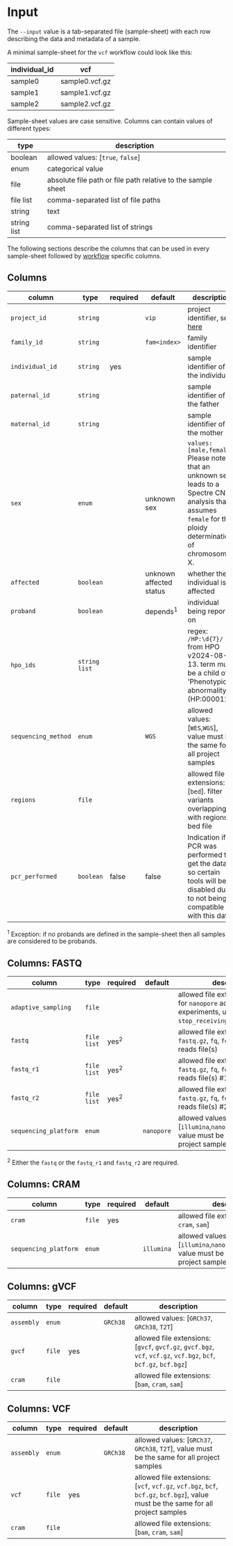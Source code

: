 # Input

The `--input` value is a tab-separated file (sample-sheet) with each row describing the data and metadata of a sample.

A minimal sample-sheet for the `vcf` workflow could look like this:

| individual_id | vcf            |
|---------------|----------------|
| sample0       | sample0.vcf.gz |
| sample1       | sample1.vcf.gz |
| sample2       | sample2.vcf.gz |

Sample-sheet values are case sensitive. Columns can contain values of different types:

| type        | description                                                  | 
|-------------|--------------------------------------------------------------|
| boolean     | allowed values: [``true``, ``false``]                        |
| enum        | categorical value                                            |
| file        | absolute file path or file path relative to the sample sheet |
| file list   | comma-separated list of file paths                           |
| string      | text                                                         |
| string list | comma-separated list of strings                              |

The following sections describe the columns that can be used in every sample-sheet followed by [workflow](workflow.md)
specific columns.

## Columns

| column                | type            | required | default                 | description                                                                                                                                                     |                                        
|-----------------------|-----------------|----------|-------------------------|-----------------------------------------------------------------------------------------------------------------------------------------------------------------|
| ``project_id``        | ``string``      |          | ``vip``                 | project identifier, see [here](../examples/multi-project.md)                                                                                                    |
| ``family_id``         | ``string``      |          | ``fam<index>``          | family identifier                                                                                                                                               |
| ``individual_id``     | ``string``      | yes      |                         | sample identifier of the individual                                                                                                                             |
| ``paternal_id``       | ``string``      |          |                         | sample identifier of the father                                                                                                                                 |
| ``maternal_id``       | ``string``      |          |                         | sample identifier of the mother                                                                                                                                 |
| ``sex``               | ``enum``        |          | unknown sex             | ``values: [male,female]`` Please note that an unknown sex leads to a Spectre CNV analysis that assumes ``female`` for the ploidy determination of chromosome X. |
| ``affected``          | ``boolean``     |          | unknown affected status | whether the individual is affected                                                                                                                              |
| ``proband``           | ``boolean``     |          | depends<sup>1</sup>     | individual being reported on                                                                                                                                    |
| ``hpo_ids``           | ``string list`` |          |                         | regex: `/HP:\d{7}/` from HPO v2024-08-13. term must be a child of 'Phenotypic abnormality' (HP:0000118)                                                         |
| ``sequencing_method`` | ``enum``        |          | ``WGS``                 | allowed values: [``WES``,``WGS``], value must be the same for all project samples                                                                               |
| ``regions``           | ``file``        |          |                         | allowed file extensions: [``bed``]. filter variants overlapping with regions in bed file                                                                        |
| ``pcr_performed``     | ``boolean``     | false    | false                   | Indication if PCR was performed to get the data, if so certain tools will be disabled due to not being compatible with this data.                               |

<sup>1</sup> Exception: if no probands are defined in the sample-sheet then all samples are considered to be probands.

## Columns: FASTQ

| column                  | type          | required        | default      | description                                                                                                               |
|-------------------------|---------------|-----------------|--------------|---------------------------------------------------------------------------------------------------------------------------|
| ``adaptive_sampling``   | ``file``      |                 |              | allowed file extensions: [``csv``]. for ``nanopore`` adaptive sampling experiments, used to filter `stop_receiving` reads | 
| ``fastq``               | ``file list`` | yes<sup>2</sup> |              | allowed file extensions: [``fastq``, ``fastq.gz``, ``fq``, ``fq.gz``]. single-reads file(s)                               |
| ``fastq_r1``            | ``file list`` | yes<sup>2</sup> |              | allowed file extensions: [``fastq``, ``fastq.gz``, ``fq``, ``fq.gz``]. paired-end reads file(s) #1                        |
| ``fastq_r2``            | ``file list`` | yes<sup>2</sup> |              | allowed file extensions: [``fastq``, ``fastq.gz``, ``fq``, ``fq.gz``]. paired-end reads file(s) #2                        |
| ``sequencing_platform`` | ``enum``      |                 | ``nanopore`` | allowed values: [``illumina``,``nanopore``,``pacbio_hifi``], value must be the same for all project samples               |

<sup>2</sup> Either the `fastq` or the ``fastq_r1`` and ``fastq_r2`` are required.

## Columns: CRAM

| column                  | type     | required | default      | description                                                                                                 |
|-------------------------|----------|----------|--------------|-------------------------------------------------------------------------------------------------------------|
| ``cram``                | ``file`` | yes      |              | allowed file extensions: [``bam``, ``cram``, ``sam``]                                                       |
| ``sequencing_platform`` | ``enum`` |          | ``illumina`` | allowed values: [``illumina``,``nanopore``,``pacbio_hifi``], value must be the same for all project samples |

## Columns: gVCF

| column       | type     | required | default    | description                                                                                                                        |
|--------------|----------|----------|------------|------------------------------------------------------------------------------------------------------------------------------------|
| ``assembly`` | ``enum`` |          | ``GRCh38`` | allowed values: [``GRCh37``, ``GRCh38``, ``T2T``]                                                                                  |
| ``gvcf``     | ``file`` | yes      |            | allowed file extensions: [``gvcf``, ``gvcf.gz``, ``gvcf.bgz``, ``vcf``, ``vcf.gz``, ``vcf.bgz``, ``bcf``, ``bcf.gz``, ``bcf.bgz``] |
| ``cram``     | ``file`` |          |            | allowed file extensions: [``bam``, ``cram``, ``sam``]                                                                              |

## Columns: VCF

| column       | type     | required | default    | description                                                                                                                                   |
|--------------|----------|----------|------------|-----------------------------------------------------------------------------------------------------------------------------------------------|
| ``assembly`` | ``enum`` |          | ``GRCh38`` | allowed values: [``GRCh37``, ``GRCh38``, ``T2T``], value must be the same for all project samples                                             |
| ``vcf``      | ``file`` | yes      |            | allowed file extensions: [``vcf``, ``vcf.gz``, ``vcf.bgz``, ``bcf``, ``bcf.gz``, ``bcf.bgz``], value must be the same for all project samples |
| ``cram``     | ``file`` |          |            | allowed file extensions: [``bam``, ``cram``, ``sam``]                                                                                         |

